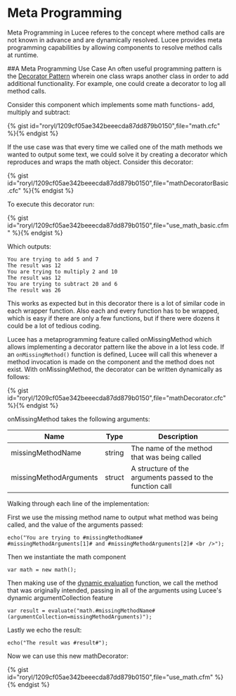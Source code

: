 # Meta Programming

Meta Programming in Lucee referes to the concept where method calls are not known in advance and are dynamically resolved. Lucee provides meta programming capabilities by allowing components to resolve method calls at runtime.

##A Meta Programming Use Case
An often useful programming pattern is the [Decorator Pattern](https://en.wikipedia.org/wiki/Decorator_pattern) wherein one class wraps another class in order to add additional functionality. For example, one could create a decorator to log all method calls.

Consider this component which implements some math functions- add, multiply and subtract:

{% gist id="roryl/1209cf05ae342beeecda87dd879b0150",file="math.cfc" %}{% endgist %}

If the use case was that every time we called one of the math methods we wanted to output some text, we could solve it by creating a decorator which reproduces and wraps the math object. Consider this decorator: 

{% gist id="roryl/1209cf05ae342beeecda87dd879b0150",file="mathDecoratorBasic.cfc" %}{% endgist %}

To execute this decorator run:

{% gist id="roryl/1209cf05ae342beeecda87dd879b0150",file="use_math_basic.cfm" %}{% endgist %}

Which outputs:

```
You are trying to add 5 and 7 
The result was 12 
You are trying to multiply 2 and 10 
The result was 12 
You are trying to subtract 20 and 6 
The result was 26 
```

This works as expected but in this decorator there is a lot of similar code in each wrapper function. Also each and every function has to be wrapped, which is easy if there are only a few functions, but if there were dozens it could be a lot of tedious coding. 

Lucee has a metaprogramming feature called onMissingMethod which allows implementing a decorator pattern like the above in a lot less code. If an `onMissingMethod()` function is defined, Lucee will call this whenever a method invocation is made on the component and the method does not exist. With onMissingMethod, the decorator can be written dynamically as follows:

{% gist id="roryl/1209cf05ae342beeecda87dd879b0150",file="mathDecorator.cfc" %}{% endgist %}

onMissingMethod takes the following arguments:

| Name | Type | Description |
| -- | -- | -- |
| missingMethodName | string |  The name of the method that was being called |
| missingMethodArguments | struct | A structure of the arguments passed to the function call |

Walking through each line of the implementation:

First we use the missing method name to output what method was being called, and the value of the arguments passed:
```
echo("You are trying to #missingMethodName# #missingMethodArguments[1]# and #missingMethodArguments[2]# <br />");
```

Then we instantiate the math component
```
var math = new math();
```

Then making use of the [dynamic evaluation](https://rorylaitila.gitbooks.io/lucee/content/dynamic_evaluation.html#evaluate) function, we call the method that was originally intended, passing in all of the arguments using Lucee's dynamic argumentCollection feature
```
var result = evaluate("math.#missingMethodName#(argumentCollection=missingMethodArguments)");
```

Lastly we echo the result:
```
echo("The result was #result#");
```

Now we can use this new mathDecorator:

{% gist id="roryl/1209cf05ae342beeecda87dd879b0150",file="use_math.cfm" %}{% endgist %}


		
		
		


